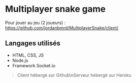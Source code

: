 # Multiplayer snake game

Pour jouer au jeu (2 joueurs) : https://github.com/jordanbmrd/MultiplayerSnake/client/

## Langages utilisés

- HTML, CSS, JS
- Node.js
- Framework Socket.io

> Client hébergé sur Github\nServeur hébergé sur Heroku
